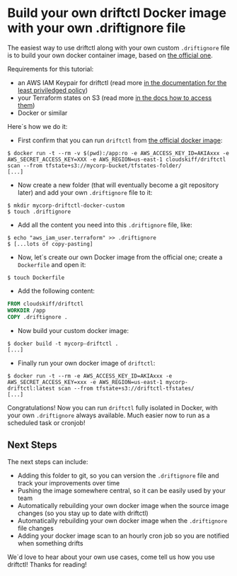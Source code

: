 # Build your own driftctl Docker image with your own .driftignore file

The easiest way to use driftctl along with your own custom `.driftignore` file is to build your own docker container image, based on [the official one](https://hub.docker.com/repository/docker/cloudskiff/driftctl).

Requirements for this tutorial:

- an AWS IAM Keypair for driftctl (read more [in the documentation for the least priviledged policy](https://docs.driftctl.com/0.7.0/providers/aws/authentication))
- your Terraform states on S3 (read more [in the docs how to access them](https://docs.driftctl.com/0.7.0/usage/cmd/scan-usage#--from))
- Docker or similar

Here´s how we do it:

- First confirm that you can run `driftctl` from [the official docker image](https://hub.docker.com/repository/docker/cloudskiff/driftctl):

```shell
$ docker run -t --rm -v $(pwd):/app:ro -e AWS_ACCESS_KEY_ID=AKIAxxx -e AWS_SECRET_ACCESS_KEY=XXX -e AWS_REGION=us-east-1 cloudskiff/driftctl scan --from tfstate+s3://mycorp-bucket/tfstates-folder/ 
[...]
```

- Now  create a new folder (that will eventually become a git repository later) and add your own `.driftignore` file to it:

```shell
$ mkdir mycorp-driftctl-docker-custom 
$ touch .driftignore 
```

- Add all the content you need into this `.driftignore` file, like:

```shell
$ echo "aws_iam_user.terraform" >> .driftignore 
$ [...lots of copy-pasting]
```

- Now, let´s create our own Docker image from the official one; create a `Dockerfile` and open it:

```shell
$ touch Dockerfile 
```

- Add the following content:  

 
```Dockerfile
FROM cloudskiff/driftctl 
WORKDIR /app 
COPY .driftignore . 
```

- Now build your custom docker image:  

```shell
$ docker build -t mycorp-driftctl . 
[...] 
```

- Finally run your own docker image of `driftctl`:  

```shell
$ docker run -t --rm -e AWS_ACCESS_KEY_ID=AKIAxxx -e AWS_SECRET_ACCESS_KEY=xxx -e AWS_REGION=us-east-1 mycorp-driftctl:latest scan --from tfstate+s3://driftctl-tfstates/ 
[...]
```

Congratulations! Now you can run `driftctl` fully isolated in Docker, with your own `.driftignore` always available. Much easier now to run as a scheduled task or cronjob!  

## Next Steps

The next steps can include:  

- Adding this folder to git, so you can version the `.driftignore` file and track your improvements over time
- Pushing the image somewhere central, so it can be easily used by your team
- Automatically rebuilding your own docker image when the source image changes (so you stay up to date with driftctl)
- Automatically rebuilding your own docker image when the `.driftignore` file changes
- Adding your docker image scan to an hourly cron job so you are notified when something drifts

We´d love to hear about your own use cases, come tell us how you use driftctl! Thanks for reading!


